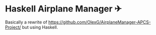 # Haskell Airplane Manager ✈

Basically a rewrite of <https://github.com/OlexG/AirplaneManager-APCS-Project/> but using Haskell.
